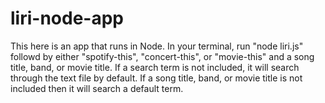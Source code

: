 # liri-node-app

This here is an app that runs in Node. In your terminal, run "node liri.js" followd by either "spotify-this", "concert-this", or "movie-this" and a song title, band, or movie title. If a search term is not included, it will search through the text file by default. If a song title, band, or movie title is not included then it will search a default term. 